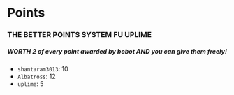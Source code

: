 # Points
### THE BETTER POINTS SYSTEM FU UPLIME
##### WORTH 2 of every point awarded by bobot AND you can give them freely!

  * `shantaram3013`: 10
  * `Albatross`: 12
  * `uplime`: 5
